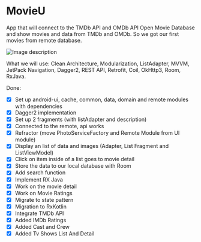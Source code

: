 # MovieU

App that will connect to the TMDb API and OMDb API Open Movie Database and show movies and data from TMDb and OMDb.
So we got our first movies from remote database.

![Image description](https://i.ibb.co/rGyJ8cC/screenshot.jpg)

What we will use:
Clean Architecture,
Modularization,
ListAdapter,
MVVM,
JetPack Navigation,
Dagger2,
REST API,
Retrofit,
Coil,
OkHttp3,
Room,
RxJava.

Done:
- [x] Set up android-ui, cache, common, data, domain and remote modules with dependencies
- [x] Dagger2 implementation
- [x] Set up 2 fragments (with listAdapter and description)
- [x] Connected to the remote, api works
- [x] Refractor (move PhotoServiceFactory and Remote Module from UI module)
- [x] Display an list of data and images (Adapter, List Fragment and ListViewModel)
- [x] Click on item inside of a list goes to movie detail
- [x] Store the data to our local database with Room
- [x] Add search function
- [x] Implement RX Java
- [x] Work on the movie detail
- [x] Work on Movie Ratings
- [x] Migrate to state pattern
- [x] Migration to RxKotlin
- [x] Integrate TMDb API
- [x] Added IMDb Ratings
- [x] Added Cast and Crew
- [x] Added Tv Shows List And Detail
